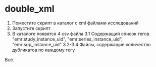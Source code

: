 # double_xml
1. Поместите скрипт в каталог с xml файлами исследований
2. Запустите скрипт
3. В каталоге появятся 4 csv файла
  3.1 Содержащий список тегов "emr:study_instance_uid", "emr:series_instance_uid", "emr:sop_instance_uid"
  3.2-3.4 Файлы, содержащие количество дубликатов по каждому тегу

Всё.
